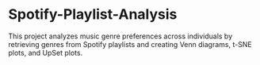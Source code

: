 # Spotify-Playlist-Analysis
This project analyzes music genre preferences across individuals by retrieving genres from Spotify playlists and creating Venn diagrams, t-SNE plots, and UpSet plots.
